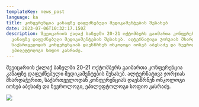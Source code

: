```yaml
---
templateKey: news_post
language: ka
title: კონფერენცია კანაფზე დაფუძნებული მედიკამენტების შესახებ
date: 2023-07-06T10:32:17.150Z
description: შვეიცარიის ქალაქ ბაზელში 20-21 ოქტომბერს გაიმართა კონფერენცია
  კანაფზე დაფუძნებული მედიკამენტების შესახებ. ალტერნატივა ჯორჯიას მხარდაჭერით,
  საქართველოდან კონფერენციას დაესწრნენ ონკოლოგი იოსებ აბესაძე და ნევროლოგი,
  ეპილეფტოლოგი სოფიო კასრაძე.
---
```

შვეიცარიის ქალაქ ბაზელში 20-21 ოქტომბერს გაიმართა კონფერენცია კანაფზე დაფუძნებული მედიკამენტების შესახებ. ალტერნატივა ჯორჯიას მხარდაჭერით, საქართველოდან კონფერენციას დაესწრნენ ონკოლოგი იოსებ აბესაძე და ნევროლოგი, ეპილეფტოლოგი სოფიო კასრაძე.

![](/media/uploads/bazeli.jpg)

</div>